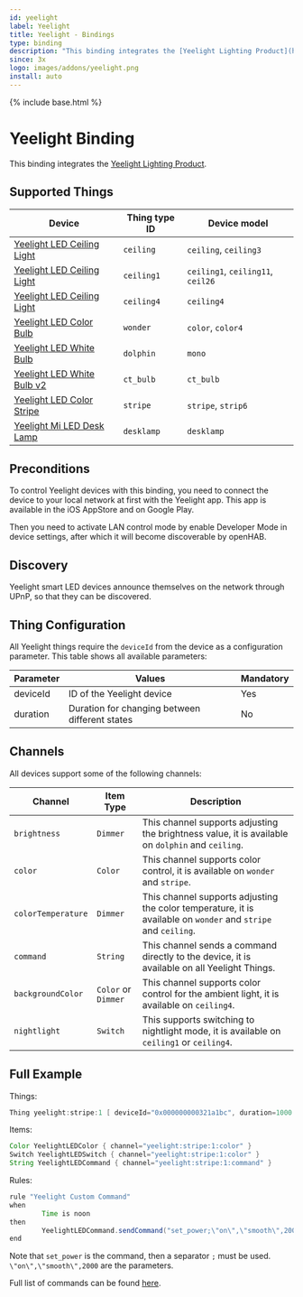 ```yaml
---
id: yeelight
label: Yeelight
title: Yeelight - Bindings
type: binding
description: "This binding integrates the [Yeelight Lighting Product](https://www.yeelight.com/)."
since: 3x
logo: images/addons/yeelight.png
install: auto
---
```


<!-- Attention authors: Do not edit directly. Please add your changes to the appropriate source repository -->

{% include base.html %}

<AddonLogo />

# Yeelight Binding

This binding integrates the [Yeelight Lighting Product](https://www.yeelight.com/).

## Supported Things

| Device                                                                        | Thing type ID | Device model                      |
|-------------------------------------------------------------------------------|---------------|-----------------------------------|
| [Yeelight LED Ceiling Light](https://us.yeelight.com/category/ceiling-light/) | `ceiling`     | `ceiling`, `ceiling3`             |
| [Yeelight LED Ceiling Light](https://us.yeelight.com/category/ceiling-light/) | `ceiling1`    | `ceiling1`, `ceiling11`, `ceil26` |
| [Yeelight LED Ceiling Light](https://us.yeelight.com/category/ceiling-light/) | `ceiling4`    | `ceiling4`                        |
| [Yeelight LED Color Bulb](https://us.yeelight.com/category/smart-bulb/)       | `wonder`      | `color`, `color4`                 |
| [Yeelight LED White Bulb](https://us.yeelight.com/category/smart-bulb/)       | `dolphin`     | `mono`                            |
| [Yeelight LED White Bulb v2](https://us.yeelight.com/category/smart-bulb/)    | `ct_bulb`     | `ct_bulb`                         |
| [Yeelight LED Color Stripe](https://us.yeelight.com/category/led-strip/)      | `stripe`      | `stripe`, `strip6`                |
| [Yeelight Mi LED Desk Lamp](https://us.yeelight.com/category/table-lighting/) | `desklamp`    | `desklamp`                        |

## Preconditions

To control Yeelight devices with this binding, you need to connect the device to your local network at first with the Yeelight app.
This app is available in the iOS AppStore and on Google Play.

Then you need to activate LAN control mode by enable Developer Mode in device settings, after which it will become discoverable by openHAB.

## Discovery

Yeelight smart LED devices announce themselves on the network through UPnP, so that they can be discovered.

## Thing Configuration

All Yeelight things require the `deviceId` from the device as a configuration parameter. This table shows all available parameters:

| Parameter           | Values                                         | Mandatory |
|---------------------|------------------------------------------------|-----------|
| deviceId            | ID of the Yeelight device                      | Yes       |
| duration            | Duration for changing between different states | No        |

## Channels

All devices support some of the following channels:

| Channel | Item Type | Description |
|--------|------|------|
|`brightness` | `Dimmer` | This channel supports adjusting the brightness value, it is available on `dolphin` and `ceiling`.|
|`color` | `Color` | This channel supports color control, it is available on `wonder` and `stripe`.|
|`colorTemperature` | `Dimmer` | This channel supports adjusting the color temperature, it is available on `wonder` and `stripe` and `ceiling`.|
|`command` | `String` | This channel sends a command directly to the device, it is available on all Yeelight Things.|
|`backgroundColor` | `Color` or `Dimmer`  | This channel supports color control for the ambient light, it is available on `ceiling4`.|
|`nightlight` | `Switch` | This supports switching to nightlight mode, it is available on `ceiling1` or `ceiling4`.|

## Full Example

Things:

```java
Thing yeelight:stripe:1 [ deviceId="0x000000000321a1bc", duration=1000 ]
```

Items:

```java
Color YeelightLEDColor { channel="yeelight:stripe:1:color" }
Switch YeelightLEDSwitch { channel="yeelight:stripe:1:color" }
String YeelightLEDCommand { channel="yeelight:stripe:1:command" }
```

Rules:

```java
rule "Yeelight Custom Command"
when
        Time is noon
then
        YeelightLEDCommand.sendCommand("set_power;\"on\",\"smooth\",2000")
end
```

Note that `set_power` is the command, then a separator `;` must be used. `\"on\",\"smooth\",2000` are the parameters.

Full list of commands can be found [here](https://www.yeelight.com/download/Yeelight_Inter-Operation_Spec.pdf).
